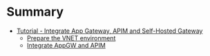 # Summary

- [Tutorial - Integrate App Gateway, APIM and Self-Hosted Gateway](apim/integration-overview.md)
  - [Prepare the VNET environment](apim/integration-prepare-environment.md)
  - [Integrate AppGW and APIM](apim/integration-apim-appgw-vnet-internal.md)
